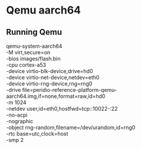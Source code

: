 # Qemu aarch64

## Running Qemu

qemu-system-aarch64 \
      -M virt,secure=on \
      -bios images/flash.bin \
      -cpu cortex-a53 \
      -device virtio-blk-device,drive=hd0 \
      -device virtio-net-device,netdev=eth0 \
      -device virtio-rng-device,rng=rng0 \
      -drive file=peridio-reference-platform-qemu-aarch64.img,if=none,format=raw,id=hd0 \
      -m 1024 \
      -netdev user,id=eth0,hostfwd=tcp::10022-:22 \
      -no-acpi \
      -nographic \
      -object rng-random,filename=/dev/urandom,id=rng0 \
      -rtc base=utc,clock=host \
      -smp 2
